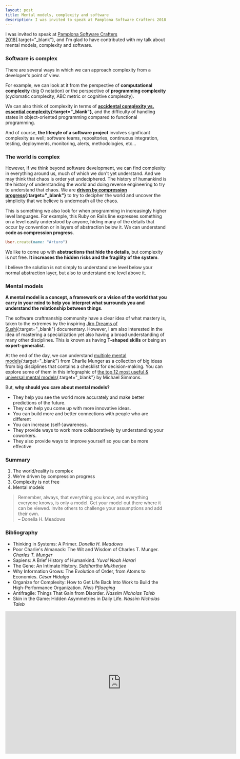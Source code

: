 ```yaml
---
layout: post
title: Mental models, complexity and software
description: I was invited to speak at Pamplona Software Crafters 2018.
---
```


I was invited to speak at [Pamplona Software Crafters
2018][1]{:target="_blank"}, and I'm glad to have contributed with my talk about
mental models, complexity and software.


### Software is complex

There are several ways in which we can approach complexity from a developer's point of view.

For example, we can look at it from the perspective of **computational
complexity** (big O notation) or the perspective of **programming complexity**
(cyclomatic complexity, ABC metric or cognitive complexity).

We can also think of complexity in terms of **[accidental complexity vs.
essential complexity][2]{:target="_blank"}**, and the difficulty of handling
states in object-oriented programming compared to functional programming.

And of course, **the lifecyle of a software project** involves significant
complexity as well; software teams, repositories, continuous integration, testing,
deployments, monitoring, alerts, methodologies, etc...


### The world is complex

However, if we think beyond software development, we can find
complexity in everything around us, much of which we don't yet understand. And
we may think that chaos is order yet undeciphered. The history of humankind is
the history of understanding the world and doing reverse engineering to try to
understand that chaos. We are **[driven by compression
progress][3]{:target="_blank"}** to try to decipher the world and uncover the
simplicity that we believe is underneath all the chaos.

This is something we also look for when programming in increasingly higher
level languages. For example, this Ruby on Rails line expresses something on a
level easily understood by anyone, hiding many of the details that occur by
convention or in layers of abstraction below it. We can understand **code as
compression progress**.

```ruby
User.create(name: "Arturo")
```

We like to come up with **abstractions that hide the details**, but complexity
is not free. **It increases the hidden risks and the fragility of the system**.

I believe the solution is not simply to understand one level below your normal
abstraction layer, but also to understand one level above it.


### Mental models

**A mental model is a concept, a framework or a vision of the world that you
carry in your mind to help you interpret what surrounds you and understand the
relationship between things**.

The software craftmanship community have a clear idea of what mastery is, taken
to the extremes by the inspiring [Jiro Dreams of Sushi][5]{:target="_blank"}
documentary. However, I am also interested in the idea of mastering a
specialization yet also having a broad understanding of many other disciplines.
This is known as having **T-shaped skills** or being an **expert-generalist**.

At the end of the day, we can understand [multiple mental models][6]{:target="_blank"}
from Charlie Munger as a collection of big ideas from big disciplines that contains
a checklist for decision-making. You can explore some of them in this infographic of [the
top 12 most useful & universal mental models][7]{:target="_blank"} by Michael Simmons.


But, **why should you care about mental models?**

- They help you see the world more accurately and make better predictions of the future.
- They can help you come up with more innovative ideas.
- You can build more and better connections with people who are different
- You can increase (self-)awareness.
- They provide ways to work more collaboratively by understanding your coworkers.
- They also provide ways to improve yourself so you can be more effective


### Summary

1. The world/reality is complex
2. We're driven by compression progress
3. Complexity is not free
4. Mental models

> Remember, always, that everything you know, and everything everyone knows, is
> only a model. Get your model out there where it can be viewed. Invite others
> to challenge your assumptions and add their own.  
> – Donella H. Meadows


### Bibliography

- Thinking in Systems: A Primer. *Donella H. Meadows*
- Poor Charlie's Almanack: The Wit and Wisdom of Charles T. Munger. *Charles T. Munger*
- Sapiens: A Brief History of Humankind. *Yuval Noah Harari*
- The Gene: An Intimate History. *Siddhartha Mukherjee*
- Why Information Grows: The Evolution of Order, from Atoms to Economies. *César Hidalgo*
- Organize for Complexity: How to Get Life Back Into Work to Build the High-Performance Organization. *Niels Pflaeging*
- Antifragile: Things That Gain from Disorder. *Nassim Nicholas Taleb*
- Skin in the Game: Hidden Asymmetries in Daily Life. *Nassim Nicholas Taleb*

<div class="iframe-container iframe-443">
  <iframe src="https://www.slideshare.net/slideshow/embed_code/key/bKchRh0iIDMIJO"
  width="720" height="443" frameborder="0" marginwidth="0" marginheight="0"
  scrolling="no"></iframe>
</div>


[1]: http://2018.pamplonaswcraft.com/
[2]: http://curtclifton.net/papers/MoseleyMarks06a.pdf
[3]: https://arxiv.org/abs/0812.4360
[5]: https://youtu.be/Q3Ve7ec1HpY
[6]: https://www.fs.blog/mental-models/
[7]: /assets/images/articles/mental-models.jpg
